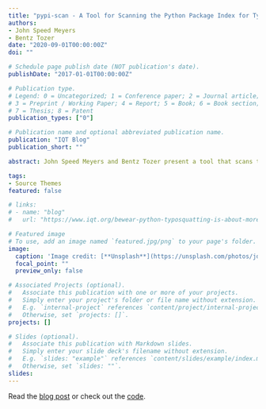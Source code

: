 ```yaml
---
title: "pypi-scan - A Tool for Scanning the Python Package Index for Typosquatters"
authors:
- John Speed Meyers
- Bentz Tozer
date: "2020-09-01T00:00:00Z"
doi: ""

# Schedule page publish date (NOT publication's date).
publishDate: "2017-01-01T00:00:00Z"

# Publication type.
# Legend: 0 = Uncategorized; 1 = Conference paper; 2 = Journal article;
# 3 = Preprint / Working Paper; 4 = Report; 5 = Book; 6 = Book section;
# 7 = Thesis; 8 = Patent
publication_types: ["0"]

# Publication name and optional abbreviated publication name.
publication: "IQT Blog"
publication_short: ""

abstract: John Speed Meyers and Bentz Tozer present a tool that scans the Python Package Index for typosquatters.

tags:
- Source Themes
featured: false

# links:
# - name: "blog"
#   url: "https://www.iqt.org/bewear-python-typosquatting-is-about-more-than-typos/"

# Featured image
# To use, add an image named `featured.jpg/png` to your page's folder. 
image:
  caption: 'Image credit: [**Unsplash**](https://unsplash.com/photos/jdD8gXaTZsc)'
  focal_point: ""
  preview_only: false

# Associated Projects (optional).
#   Associate this publication with one or more of your projects.
#   Simply enter your project's folder or file name without extension.
#   E.g. `internal-project` references `content/project/internal-project/index.md`.
#   Otherwise, set `projects: []`.
projects: []

# Slides (optional).
#   Associate this publication with Markdown slides.
#   Simply enter your slide deck's filename without extension.
#   E.g. `slides: "example"` references `content/slides/example/index.md`.
#   Otherwise, set `slides: ""`.
slides:
---
```


Read the [blog post](https://www.iqt.org/pypi-scan/) or check out the [code](https://github.com/IQTLabs/pypi-scan).
